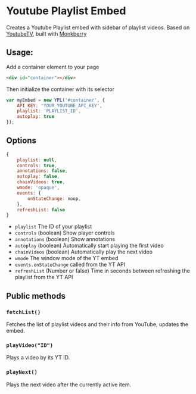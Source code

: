 # Youtube Playlist Embed

Creates a Youtube Playlist embed with sidebar of playlist videos.  Based on [YoutubeTV](https://github.com/jakiestfu/Youtube-TV), built with [Monkberry](https://monkberry.js.org)

## Usage:

Add a container element to your page

```html
<div id="container"></div>
```

Then initialize the container with its selector

```javascript
var myEmbed = new YPL('#container', {
	API_KEY: 'YOUR_YOUTUBE_API_KEY',
	playlist: 'PLAYLIST_ID',
	autoplay: true
});
```

## Options

```javascript
{
	playlist: null,
	controls: true,
	annotations: false,
	autoplay: false,
	chainVideos: true,
	wmode: 'opaque',
	events: {
		onStateChange: noop,
	},
	refreshList: false
}
```

* `playlist` The ID of your playlist
* `controls` (boolean) Show player controls
* `annotations` (boolean) Show annotations
* `autoplay` (boolean) Automatically start playing the first video
* `chainVideos` (boolean) Automatically play the next video
* `wmode` The window mode of the YT embed
* `events.onStateChange` called from the YT API
* `refreshList` (Number or false) Time in seconds between refreshing the playlist from the YT API

## Public methods

### `fetchList()`
Fetches the list of playlist videos and their info from YouTube, updates the embed.

### `playVideo("ID")`
Plays a video by its YT ID.

### `playNext()`
Plays the next video after the currently active item.
